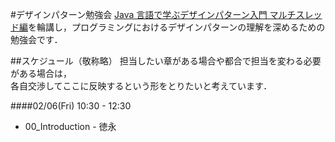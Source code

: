 #デザインパターン勉強会
[Java 言語で学ぶデザインパターン入門 マルチスレッド編](http://www.amazon.co.jp/dp/4797331623/ref=pd_lpo_sbs_dp_ss_3?pf_rd_p=187205609&pf_rd_s=lpo-top-stripe&pf_rd_t=201&pf_rd_i=4797327030&pf_rd_m=AN1VRQENFRJN5&pf_rd_r=1J6FACSRE4X7215VT8RY)を輪講し，プログラミングにおけるデザインパターンの理解を深めるための勉強会です．

##スケジュール（敬称略）
担当したい章がある場合や都合で担当を変わる必要がある場合は，  
各自交渉してここに反映するという形をとりたいと考えています．

####02/06(Fri) 10:30 - 12:30
* 00_Introduction - 徳永